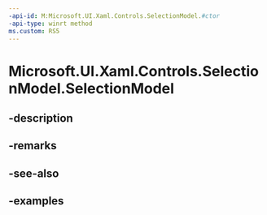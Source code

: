 ```yaml
---
-api-id: M:Microsoft.UI.Xaml.Controls.SelectionModel.#ctor
-api-type: winrt method
ms.custom: RS5
---
```


<!-- Method syntax.
public SelectionModel.SelectionModel()
-->

# Microsoft.UI.Xaml.Controls.SelectionModel.SelectionModel

## -description

## -remarks

## -see-also

## -examples

